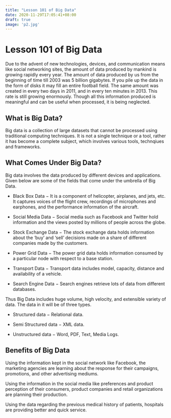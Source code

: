 ```yaml
---
title: "Lesson 101 of Big Data"
date: 2020-11-29T17:05:41+08:00
draft: true
image: 'p2.jpg'
---
```


# Lesson 101 of Big Data

Due to the advent of new technologies, devices, and communication means like social networking sites, the amount of data produced by mankind is growing rapidly every year. The amount of data produced by us from the beginning of time till 2003 was 5 billion gigabytes. If you pile up the data in the form of disks it may fill an entire football field. The same amount was created in every two days in 2011, and in every ten minutes in 2013. This rate is still growing enormously. Though all this information produced is meaningful and can be useful when processed, it is being neglected.

## What is Big Data?
Big data is a collection of large datasets that cannot be processed using traditional computing techniques. It is not a single technique or a tool, rather it has become a complete subject, which involves various tools, technqiues and frameworks.

## What Comes Under Big Data?
Big data involves the data produced by different devices and applications. Given below are some of the fields that come under the umbrella of Big Data.

- Black Box Data − It is a component of helicopter, airplanes, and jets, etc. It captures voices of the flight crew, recordings of microphones and earphones, and the performance information of the aircraft.

- Social Media Data − Social media such as Facebook and Twitter hold information and the views posted by millions of people across the globe.

- Stock Exchange Data − The stock exchange data holds information about the ‘buy’ and ‘sell’ decisions made on a share of different companies made by the customers.

- Power Grid Data − The power grid data holds information consumed by a particular node with respect to a base station.

- Transport Data − Transport data includes model, capacity, distance and availability of a vehicle.

- Search Engine Data − Search engines retrieve lots of data from different databases.

Thus Big Data includes huge volume, high velocity, and extensible variety of data. The data in it will be of three types.

- Structured data − Relational data.

- Semi Structured data − XML data.

- Unstructured data − Word, PDF, Text, Media Logs.

## Benefits of Big Data
Using the information kept in the social network like Facebook, the marketing agencies are learning about the response for their campaigns, promotions, and other advertising mediums.

Using the information in the social media like preferences and product perception of their consumers, product companies and retail organizations are planning their production.

Using the data regarding the previous medical history of patients, hospitals are providing better and quick service.
